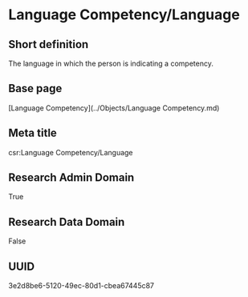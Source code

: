 # Language Competency/Language
## Short definition
The language in which the person is indicating a competency.
## Base page
[Language Competency](../Objects/Language Competency.md)
## Meta title
csr:Language Competency/Language
## Research Admin Domain
True
## Research Data Domain
False
## UUID
3e2d8be6-5120-49ec-80d1-cbea67445c87
